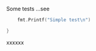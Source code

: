 

Some tests ...see

<!-- MARKDOWN-AUTO-DOCS:START (CODE:src=./main.go&lines=6-20) -->
<!-- The below code snippet is automatically added from ./main.go -->
```go
	fmt.Printf("Simple test\n")

}
```
<!-- MARKDOWN-AUTO-DOCS:END -->

xxxxxx
